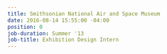 ```yaml
---
title: Smithsonian National Air and Space Museum
date: 2016-08-14 15:55:00 -04:00
position: 0
job-duration: Summer '13
job-title: Exhibition Design Intern
---
```


